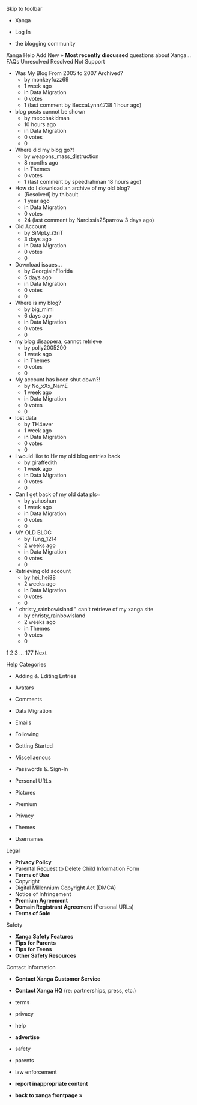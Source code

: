 Skip to toolbar

*   Xanga

*   Log In

*   the blogging community

Xanga Help Add New » **Most recently discussed** questions about Xanga… FAQs Unresolved Resolved Not Support

*   Was My Blog From 2005 to 2007 Archived?
    *   by monkeyfuzz69
    *   1 week ago
    *   in Data Migration
    *   0 votes
    *   1 (last comment by BeccaLynn4738 1 hour ago)
*   blog posts cannot be shown
    *   by mecchakidman
    *   10 hours ago
    *   in Data Migration
    *   0 votes
    *   0
*   Where did my blog go?!
    *   by weapons\_mass\_distruction
    *   8 months ago
    *   in Themes
    *   0 votes
    *   1 (last comment by speedrahman 18 hours ago)
*   How do I download an archive of my old blog?
    *   \[Resolved\] by thibault
    *   1 year ago
    *   in Data Migration
    *   0 votes
    *   24 (last comment by Narcissis2Sparrow 3 days ago)
*   Old Account
    *   by SiMpLy\_i3riT
    *   3 days ago
    *   in Data Migration
    *   0 votes
    *   0
*   Download issues...
    *   by GeorgiaInFlorida
    *   5 days ago
    *   in Data Migration
    *   0 votes
    *   0
*   Where is my blog?
    *   by big\_mimi
    *   6 days ago
    *   in Data Migration
    *   0 votes
    *   0
*   my blog disappera, cannot retrieve
    *   by polly2005200
    *   1 week ago
    *   in Themes
    *   0 votes
    *   0
*   My account has been shut down?!
    *   by No\_xXx\_NamE
    *   1 week ago
    *   in Data Migration
    *   0 votes
    *   0
*   lost data
    *   by TH4ever
    *   1 week ago
    *   in Data Migration
    *   0 votes
    *   0
*   I would like to Hv my old blog entries back
    *   by giraffedith
    *   1 week ago
    *   in Data Migration
    *   0 votes
    *   0
*   Can I get back of my old data pls~
    *   by yuhoshun
    *   1 week ago
    *   in Data Migration
    *   0 votes
    *   0
*   MY OLD BLOG
    *   by Tung\_1214
    *   2 weeks ago
    *   in Data Migration
    *   0 votes
    *   0
*   Retrieving old account
    *   by hei\_hei88
    *   2 weeks ago
    *   in Data Migration
    *   0 votes
    *   0
*   " christy\_rainbowisland " can't retrieve of my xanga site
    *   by christy\_rainbowisland
    *   2 weeks ago
    *   in Themes
    *   0 votes
    *   0

1 2 3 ... 177 Next

Help Categories

*   Adding &. Editing Entries
*   Avatars
*   Comments
*   Data Migration
*   Emails
*   Following
*   Getting Started
*   Miscellaenous

*   Passwords &. Sign-In
*   Personal URLs
*   Pictures
*   Premium
*   Privacy
*   Themes
*   Usernames

Legal

*   **Privacy Policy**
*   Parental Request to Delete Child Information Form
*   **Terms of Use**
*   Copyright
*   Digital Millennium Copyright Act (DMCA)
*   Notice of Infringement
*   **Premium Agreement**
*   **Domain Registrant Agreement** (Personal URLs)
*   **Terms of Sale**

Safety

*   **Xanga Safety Features**
*   **Tips for Parents**
*   **Tips for Teens**
*   **Other Safety Resources**

Contact Information

*   **Contact Xanga Customer Service**
*   **Contact Xanga HQ** (re: partnerships, press, etc.)

*   terms
*   privacy
*   help
*   **advertise**

*   safety
*   parents
*   law enforcement
*   **report inappropriate content**

*   **back to xanga frontpage »**